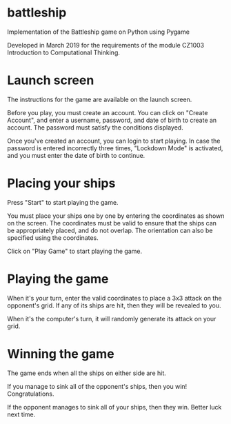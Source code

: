 # battleship
Implementation of the Battleship game on Python using Pygame

Developed in March 2019 for the requirements of the module CZ1003 Introduction to Computational Thinking.

# Launch screen

The instructions for the game are available on the launch screen.

Before you play, you must create an account. You can click on "Create Account", and enter a username, password, and date of birth to create an account. The password must satisfy the conditions displayed.

Once you've created an account, you can login to start playing. In case the password is entered incorrectly three times, "Lockdown Mode" is activated, and you must enter the date of birth to continue.

# Placing your ships

Press "Start" to start playing the game. 

You must place your ships one by one by entering the coordinates as shown on the screen. The coordinates must be valid to ensure that the ships can be appropriately placed, and do not overlap. The orientation can also be specified using the coordinates.

Click on "Play Game" to start playing the game.

# Playing the game

When it's your turn, enter the valid coordinates to place a 3x3 attack on the opponent's grid. If any of its ships are hit, then they will be revealed to you.

When it's the computer's turn, it will randomly generate its attack on your grid.

# Winning the game

The game ends when all the ships on either side are hit.

If you manage to sink all of the opponent's ships, then you win! Congratulations.

If the opponent manages to sink all of your ships, then they win. Better luck next time.
